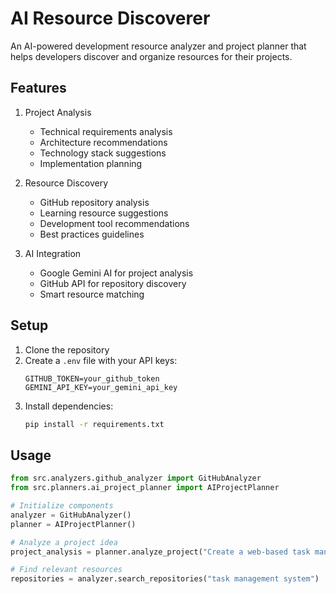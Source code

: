 # AI Resource Discoverer

An AI-powered development resource analyzer and project planner that helps developers discover and organize resources for their projects.

## Features

1. Project Analysis
   - Technical requirements analysis
   - Architecture recommendations
   - Technology stack suggestions
   - Implementation planning

2. Resource Discovery
   - GitHub repository analysis
   - Learning resource suggestions
   - Development tool recommendations
   - Best practices guidelines

3. AI Integration
   - Google Gemini AI for project analysis
   - GitHub API for repository discovery
   - Smart resource matching

## Setup

1. Clone the repository
2. Create a `.env` file with your API keys:
   ```
   GITHUB_TOKEN=your_github_token
   GEMINI_API_KEY=your_gemini_api_key
   ```
3. Install dependencies:
   ```bash
   pip install -r requirements.txt
   ```

## Usage

```python
from src.analyzers.github_analyzer import GitHubAnalyzer
from src.planners.ai_project_planner import AIProjectPlanner

# Initialize components
analyzer = GitHubAnalyzer()
planner = AIProjectPlanner()

# Analyze a project idea
project_analysis = planner.analyze_project("Create a web-based task management system")

# Find relevant resources
repositories = analyzer.search_repositories("task management system")